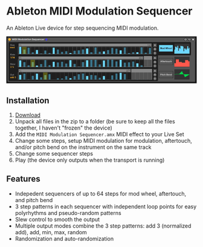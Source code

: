 # Ableton MIDI Modulation Sequencer

An Ableton Live device for step sequencing MIDI modulation.

![screenshot](./screenshot.png)

## Installation
1. [Download](https://github.com/adamjmurray/ableton-modulation-sequencer/archive/master.zip)
2. Unpack all files in the zip to a folder (be sure to keep all the files together, I haven't "frozen" the device)
3. Add the `MIDI Modulation Sequencer.amx` MIDI effect to your Live Set
4. Change some steps, setup MIDI modulation for modulation, aftertouch, and/or pitch bend on the instrument on the same track
5. Change some sequencer steps
6. Play (the device only outputs when the transport is running)

## Features
* Indepedent sequencers of up to 64 steps for mod wheel, aftertouch, and pitch bend
* 3 step patterns in each sequencer with independent loop points for easy polyrhythms and pseudo-random patterns
* Slew control to smooth the output
* Multiple output modes combine the 3 step patterns: add 3 (normalized add), add, min, max, random
* Randomization and auto-randomization
